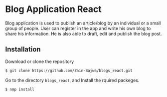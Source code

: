 # Blog Application React
Blog application is used to publish an article/blog by an individual or a small group of people. User can register in the app and write his own blog to share his information. He is also able to draft, edit and publish the blog post.
## Installation
Download or clone the repository
```bash
$ git clone https://github.com/Zain-Bajwa/blogs_react.git
```
Go to the directory `blogs_react`, and Install the rquired packeges.

```bash
$ nmp install
```